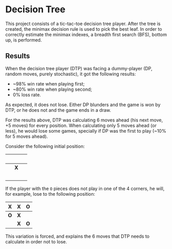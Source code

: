 # Decision Tree

This project consists of a tic-tac-toe decision tree player. After the tree is created, the minimax decision rule is used to pick the best leaf. In order to correctly estimate the minimax indexes, a breadth first search (BFS), bottom up, is performed.

## Results

When the decision tree player (DTP) was facing a dummy-player (DP, random moves, purely stochastic), it got the following results:

- ~98% win rate when playing first;
- ~80% win rate when playing second;
- 0% loss rate.

As expected, it does not lose. Either DP blunders and the game is won by DTP, or he does not and the game ends in a draw.

For the results above, DTP was calculating 6 moves ahead (his next move, +5 moves) for every position. When calculating only 5 moves ahead (or less), he would lose some games, specially if DP was the first to play (~10% for 5 moves ahead).

Consider the following initial position:

| &nbsp; | &nbsp; | &nbsp; |
| :----: | :----: | :----: |
| &nbsp; | **X**  | &nbsp; |
| &nbsp; | &nbsp; | &nbsp; |

If the player with the `O` pieces does not play in one of the 4 corners, he will, for example, lose to the following position:

| **X**  | **X** | **O** |
| :----: | :---: | :---: |
| **O**  | **X** |
| &nbsp; | **X** | **O** |

This variation is forced, and explains the 6 moves that DTP needs to calculate in order not to lose.
